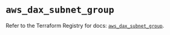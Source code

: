 # `aws_dax_subnet_group`

Refer to the Terraform Registry for docs: [`aws_dax_subnet_group`](https://registry.terraform.io/providers/hashicorp/aws/6.9.0/docs/resources/dax_subnet_group).
